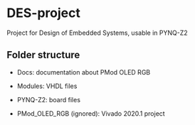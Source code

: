 # DES-project

Project for Design of Embedded Systems, usable in PYNQ-Z2

## Folder structure

- Docs: documentation about PMod OLED RGB 

- Modules: VHDL files

- PYNQ-Z2: board files

- PMod_OLED_RGB (ignored): Vivado 2020.1 project

